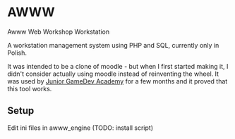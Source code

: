 # AWWW
Awww Web Workshop Workstation

A workstation management system using PHP and SQL, currently only in Polish.

It was intended to be a clone of moodle - but when I first started making it, I didn't consider actually using moodle instead of reinventing the wheel. 
It was used by [Junior GameDev Academy](https://gamedev.skni.umcs.pl/) for a few months and it proved that this tool works.

## Setup

Edit ini files in awww_engine (TODO: install script)

